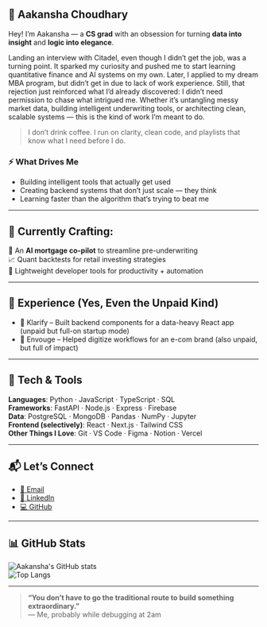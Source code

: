 ## 🌟 Aakansha Choudhary 

Hey! I’m Aakansha — a **CS grad** with an obsession for turning **data into insight** and **logic into elegance**.

Landing an interview with Citadel, even though I didn’t get the job, was a turning point. It sparked my curiosity and pushed me to start learning quantitative finance and AI systems on my own. Later, I applied to my dream MBA program, but didn’t get in due to lack of work experience. Still, that rejection just reinforced what I’d already discovered: I didn’t need permission to chase what intrigued me. Whether it’s untangling messy market data, building intelligent underwriting tools, or architecting clean, scalable systems — this is the kind of work I’m meant to do.


> I don’t drink coffee. I run on clarity, clean code, and playlists that know what I need before I do.


### ⚡ What Drives Me
- Building intelligent tools that actually get used
- Creating backend systems that don’t just scale — they think
- Learning faster than the algorithm that’s trying to beat me

---

## 🔨 Currently Crafting:
🧠 An **AI mortgage co-pilot** to streamline pre-underwriting  
📈 Quant backtests for retail investing strategies  
🧰 Lightweight developer tools for productivity + automation

---

## 🧪 Experience (Yes, Even the Unpaid Kind)
- 💼 Klarify – Built backend components for a data-heavy React app (unpaid but full-on startup mode)  
- 🎨 Envouge – Helped digitize workflows for an e-com brand (also unpaid, but full of impact)

---

## 🧠 Tech & Tools

**Languages**: Python · JavaScript · TypeScript · SQL  
**Frameworks**: FastAPI · Node.js · Express · Firebase  
**Data**: PostgreSQL · MongoDB · Pandas · NumPy · Jupyter  
**Frontend (selectively)**: React · Next.js · Tailwind CSS  
**Other Things I Love**: Git · VS Code · Figma · Notion · Vercel

---

## 📬 Let’s Connect

- [📧 Email](mailto:caakansha1@gmail.com)  
- [💼 LinkedIn](https://www.linkedin.com/in/aakansha-choudhary-317112243/)  
- [💻 GitHub](https://github.com/aakansha016)  

---

## 📊 GitHub Stats

![Aakansha's GitHub stats](https://github-readme-stats.vercel.app/api?username=aakansha016&show_icons=true&theme=tokyonight)  
![Top Langs](https://github-readme-stats.vercel.app/api/top-langs/?username=aakansha016&layout=compact&theme=tokyonight)

---

> **“You don’t have to go the traditional route to build something extraordinary.”**  
> — Me, probably while debugging at 2am
